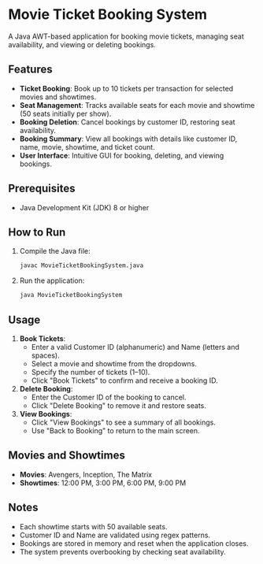 # Movie Ticket Booking System

A Java AWT-based application for booking movie tickets, managing seat availability, and viewing or deleting bookings.

## Features
- **Ticket Booking**: Book up to 10 tickets per transaction for selected movies and showtimes.
- **Seat Management**: Tracks available seats for each movie and showtime (50 seats initially per show).
- **Booking Deletion**: Cancel bookings by customer ID, restoring seat availability.
- **Booking Summary**: View all bookings with details like customer ID, name, movie, showtime, and ticket count.
- **User Interface**: Intuitive GUI for booking, deleting, and viewing bookings.

## Prerequisites
- Java Development Kit (JDK) 8 or higher

## How to Run
1. Compile the Java file:
   ```bash
   javac MovieTicketBookingSystem.java
   ```
2. Run the application:
   ```bash
   java MovieTicketBookingSystem
   ```

## Usage
1. **Book Tickets**:
   - Enter a valid Customer ID (alphanumeric) and Name (letters and spaces).
   - Select a movie and showtime from the dropdowns.
   - Specify the number of tickets (1–10).
   - Click "Book Tickets" to confirm and receive a booking ID.
2. **Delete Booking**:
   - Enter the Customer ID of the booking to cancel.
   - Click "Delete Booking" to remove it and restore seats.
3. **View Bookings**:
   - Click "View Bookings" to see a summary of all bookings.
   - Use "Back to Booking" to return to the main screen.

## Movies and Showtimes
- **Movies**: Avengers, Inception, The Matrix
- **Showtimes**: 12:00 PM, 3:00 PM, 6:00 PM, 9:00 PM

## Notes
- Each showtime starts with 50 available seats.
- Customer ID and Name are validated using regex patterns.
- Bookings are stored in memory and reset when the application closes.
- The system prevents overbooking by checking seat availability.
